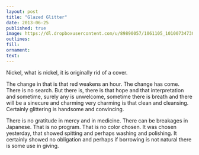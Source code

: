 ```yaml
---
layout: post
title: "Glazed Glitter"
date: 2013-06-25
published: true
image: https://dl.dropboxusercontent.com/u/89890057/1061105_10100734730885508_1961234352_n.jpg
outlines: 
fill: 
ornament:
text: 
---
```


Nickel, what is nickel, it is originally rid of a cover. 

The change in that is that red weakens an hour. The change has come. There is no search. But there is, there is that hope and that interpretation and sometime, surely any is unwelcome, sometime there is breath and there will be a sinecure and charming very charming is that clean and cleansing. Certainly glittering is handsome and convincing. 

There is no gratitude in mercy and in medicine. There can be breakages in Japanese. That is no program. That is no color chosen. It was chosen yesterday, that showed spitting and perhaps washing and polishing. It certainly showed no obligation and perhaps if borrowing is not natural there is some use in giving. 
